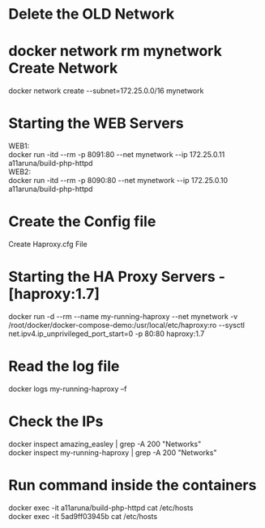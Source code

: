 Delete the OLD Network​
========================
docker network rm mynetwork​
​
Create Network​
=============
docker network create --subnet=172.25.0.0/16 mynetwork​

​Starting the WEB Servers​
=======================
WEB1:<br />
docker run -itd --rm -p 8091:80 --net mynetwork --ip 172.25.0.11 a11aruna/build-php-httpd ​<br />
WEB2:<br />
docker run -itd --rm -p 8090:80 --net mynetwork --ip 172.25.0.10 a11aruna/build-php-httpd​<br />

​Create the Config file​
======================
Create Haproxy.cfg File​

​Starting the HA Proxy Servers - [haproxy:1.7]​
============================================
docker run -d --rm --name my-running-haproxy --net mynetwork -v /root/docker/docker-compose-demo:/usr/local/etc/haproxy:ro --sysctl net.ipv4.ip_unprivileged_port_start=0 -p 80:80 haproxy:1.7​

​Read the log file​
=================
docker logs my-running-haproxy –f​

Check the IPs​
============
docker inspect amazing_easley | grep -A 200 "Networks"​<br />
docker inspect my-running-haproxy | grep -A 200 "Networks"​

​Run command inside the containers​
=================================
docker exec -it a11aruna/build-php-httpd cat /etc/hosts​<br />
docker exec -it 5ad9ff03945b cat /etc/hosts
